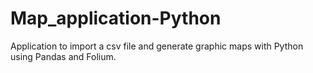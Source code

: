 # Map_application-Python
Application to import a csv file and generate graphic maps with Python using Pandas and Folium.
